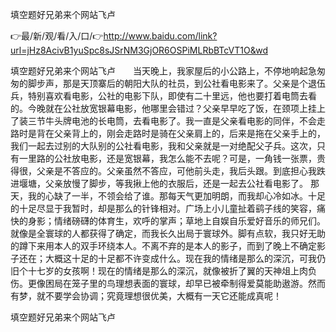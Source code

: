 填空题好兄弟来个网站飞卢

👉最/新/观/看/入/口/👉http://www.baidu.com/link?url=jHz8AcivB1yuSpc8sJSrNM3GjOR6OSPiMLRbBTcVT1O&wd

填空题好兄弟来个网站飞卢　　当天晚上，我家屋后的小公路上，不停地响起急匆匆的脚步声，那是天顶寨后的朝阳大队的社员，到公社看电影来了。父亲是个退伍兵，特别喜欢看电影，公社的电影下队，即使有二十里远，他也要打着电筒去看的。今晚就在公社放宽银幕电影，他哪里会错过？父亲早早吃了饭，在颈项上挂上了装三节牛头牌电池的长电筒，去看电影了。我一直是父亲看电影的同伴，不会走路时是背在父亲背上的，刚会走路时是骑在父亲肩上的，后来是拖在父亲手上的，我们一起去过别的大队别的公社看电影，我和父亲就是一对绝配父子兵。这次，只有一里路的公社放电影，还是宽银幕，我怎么能不去呢？可是，一角钱一张票，贵得很，父亲是不答应的。父亲虽然不答应，可他前头走，我后头跟。到底担心我跌进堰塘，父亲放慢了脚步，等我揪上他的衣服后，还是一起去公社看电影了。
那天，我的心缺了一半，不领会给了谁。那每天气更加明朗，而我却心冷如冰。十足的十足尽显于我暂时，却是那么的针锋相对。广场上小儿童扯着鹞子线的笑容，痛快的身影；情绪磅礴的体育生，欢呼的掌声；草地上自娱自乐爱好音乐的师兄们。就像是全寰球的人都获得了确定，而我长久出局于寰球外。脚有点软，我只好无助的蹲下来用本人的双手环绕本人。不离不弃的是本人的影子，而到了晚上不确定影子还在；大概这十足的十足都不许变成什么。现在我的情绪是那么的深沉，可我仍旧个十七岁的女孩啊！现在的情绪是那么的深沉，就像被折了翼的天神俎上肉负伤。更像困局在笼子里的鸟理想表面的寰球，却早已被牵制得爱莫能助遨游。然而有梦，就不要学会协调；究竟理想很优美，大概有一天它还能成真呢！


填空题好兄弟来个网站飞卢
